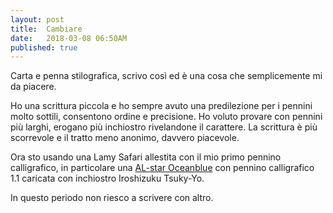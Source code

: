 ```yaml
---
layout: post
title:  Cambiare
date:   2018-03-08 06:50AM
published: true
---
```


Carta e penna stilografica, scrivo così ed è una cosa che semplicemente mi da piacere.

Ho una scrittura piccola e ho sempre avuto una predilezione per i pennini molto sottili, consentono ordine e precisione.
Ho voluto provare con pennini più larghi, erogano più inchiostro rivelandone il carattere. La scrittura è più scorrevole e il tratto meno anonimo, davvero piacevole.

Ora sto usando una Lamy Safari allestita con il mio primo pennino calligrafico, in particolare una [AL-star Oceanblue](https://www.lamy.com/eng/b2c/al_star/028_oceanblue) con pennino calligrafico 1.1 caricata con inchiostro Iroshizuku Tsuky-Yo.

In questo periodo non riesco a scrivere con altro.

